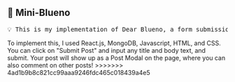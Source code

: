 <h2>🧸 Mini-Blueno</h2>

<pre>
💡 This is my implementation of Dear Blueno, a form submission forum.
</pre>


<body>
  To implement this, I used React.js, MongoDB, Javascript, HTML, and CSS.
  You can click on "Submit Post" and input any title and body text, and submit. Your post will show up as a Post Modal on the page, where you can also comment on other posts!
</body>
>>>>>>> 4ad1b9b8c821cc99aaa9246fdc465c018439a4e5
